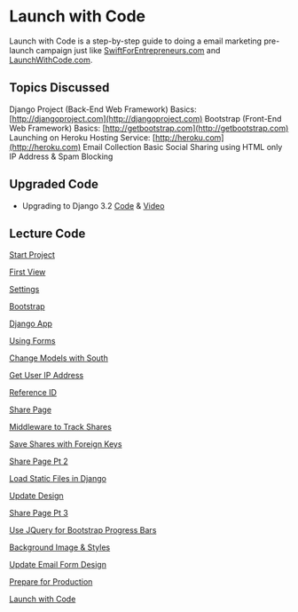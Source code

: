 Launch with Code
================

Launch with Code is a step-by-step guide to doing a email marketing pre-launch campaign just like [SwiftForEntrepreneurs.com](http://swiftforentrepreneurs.com/) and [LaunchWithCode.com](http://launchwithcode.com).

## Topics Discussed

Django Project (Back-End Web Framework) Basics: [http://djangoproject.com](http://djangoproject.com)
Bootstrap (Front-End Web Framework) Basics: [http://getbootstrap.com](http://getbootstrap.com)
Launching on Heroku Hosting Service: [http://heroku.com](http://heroku.com)
Email Collection 
Basic Social Sharing using HTML only
IP Address & Spam Blocking

## Upgraded Code
- Upgrading to Django 3.2 [Code](./tree/upgrade_to_32) & [Video](https://youtu.be/zOGzihSWQtc)

## Lecture Code
[Start Project](../../tree/297ba4861935bd3fb5b330a3c135deff7973)

[First View](../../tree/165df9c3b3881970a45ee44b7fca957b2909)

[Settings](../../tree/ad7a1ad8b362441a063cc5a56feee7083f75)

[Bootstrap](../../tree/02477103e6f19dc51f0817e1d4c33db92aa5)

[Django App](../../tree/486f8beedf760b0a960d611d5d219e73bc)

[Using Forms](../../tree/ed2e80673810edcf9f4f5fed97ac0db738)

[Change Models with South](../../tree/c421efb391925cd9097579a83acaf89fa)

[Get User IP Address](../../tree/d83fb0b4e153bc5a0306adad2cd092dbe)

[Reference ID](../../tree/c445cb45c692d12d95864893d95f8b65c)

[Share Page](../../tree/eff2f4d7b7443e8ef7ee712673d14ec2c)

[Middleware to Track Shares](../../tree/9f1d2f1fbf1371adc116579c875b8c903d534bab)

[Save Shares with Foreign Keys](../../tree/d15b7b5c82c4fa8397ce12603b64ccf9de02e2b3)

[Share Page Pt 2](../../tree/0cde0f11468eb6ac656d3daca5d586f085dcfdfa)

[Load Static Files in Django](../../tree/92ce1958cf465769e3caf631eeeed2e2a49f6094)

[Update Design](../../tree/f467dab473d3e2c6f460d20158c8c4ecc20348a5)

[Share Page Pt 3](../../tree/1773b95d93993f58935f44dff3d7c78f168e54df)

[Use JQuery for Bootstrap Progress Bars](../../tree/53745c74abe970704c3dd417a83ca17641131b43)

[Background Image & Styles](../../tree/92aef33665b65770d902e797d782e38f07ae3abe)

[Update Email Form Design](../../tree/df7c15e2da2825ef879ae79a32b1e0b92ae1520e)

[Prepare for Production](../../tree/69b276ca326cd00122a7b055fe144729951ca19e)

[Launch with Code](../../tree/bb6d36b6939b534bcc5e7f389b00e2d08)


